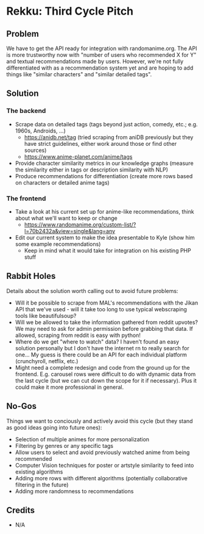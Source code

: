 # Rekku: Third Cycle Pitch

## Problem
We have to get the API ready for integration with randomanime.org. The API is more trustworthy now with "number of users who recommended X for Y" and textual recommendations made by users. However, we're not fully differentiated with as a recommendation system yet and are hoping to add things like "similar characters" and "similar detailed tags".

## Solution
### The backend 
- Scrape data on detailed tags (tags beyond just action, comedy, etc.; e.g. 1960s, Androids, ...)
  - https://anidb.net/tag (tried scraping from aniDB previously but they have strict guidelines, either work around those or find other sources)
  - https://www.anime-planet.com/anime/tags
- Provide character similarity metrics in our knowledge graphs (measure the similarity either in tags or description similarity with NLP)
- Produce recommendations for differentiation (create more rows based on characters or detailed anime tags)

### The frontend
- Take a look at his current set up for anime-like recommendations, think about what we'll want to keep or change
  - https://www.randomanime.org/custom-list/?l=70b2432a&view=single&lang=any
- Edit our current system to make the idea presentable to Kyle (show him some example recommendations)
  - Keep in mind what it would take for integration on his existing PHP stuff

## Rabbit Holes
Details about the solution worth calling out to avoid future problems:
- Will it be possible to scrape from MAL's recommendations with the Jikan API that we've used - will it take too long to use typical webscraping tools like beautifulsoup?
- Will we be allowed to take the information gathered from reddit upvotes? We may need to ask for admin permission before grabbing that data. If allowed, scraping from reddit is easy with python!
- Where do we get "where to watch" data? I haven't found an easy solution personally but I don't have the internet rn to really search for one... My guess is there could be an API for each individual platform (crunchyroll, netflix, etc.)
- Might need a complete redesign and code from the ground up for the frontend. E.g. carousel rows were difficult to do with dynamic data from the last cycle (but we can cut down the scope for it if necessary). Plus it could make it more professional in general.


## No-Gos
Things we want to conciously and actively avoid this cycle (but they stand as good ideas going into future ones):
- Selection of multiple animes for more personalization
- Filtering by genres or any specific tags
- Allow users to select and avoid previously watched anime from being recommended
- Computer Vision techniques for poster or artstyle similarity to feed into existing algorithms
- Adding more rows with different algorithms (potentially collaborative filtering in the future)
- Adding more randomness to recommendations

## Credits
- N/A
